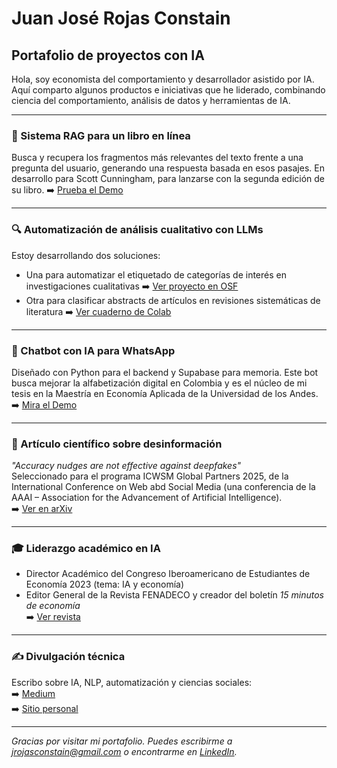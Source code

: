 # Juan José Rojas Constain

## Portafolio de proyectos con IA

Hola, soy economista del comportamiento y desarrollador asistido por IA. Aquí comparto algunos productos e iniciativas que he liderado, combinando ciencia del comportamiento, análisis de datos y herramientas de IA.

---

### 📘 Sistema RAG para un libro en línea  
Busca y recupera los fragmentos más relevantes del texto frente a una pregunta del usuario, generando una respuesta basada en esos pasajes. En desarrollo para Scott Cunningham, para lanzarse con la segunda edición de su libro.
➡️ [Prueba el Demo](https://causal-inference-gpt-mvp-8ab8cb480098.herokuapp.com/)

---

### 🔍 Automatización de análisis cualitativo con LLMs  
Estoy desarrollando dos soluciones:  
- Una para automatizar el etiquetado de categorías de interés en investigaciones cualitativas ➡️ [Ver proyecto en OSF](https://osf.io/dp7k2/)
- Otra para clasificar abstracts de artículos en revisiones sistemáticas de literatura ➡️ [Ver cuaderno de Colab](https://colab.research.google.com/drive/1dryehuB6h0c-XaiMSzQRAZ3xrDjpG4Nw?usp=sharing)

---

### 💬 Chatbot con IA para WhatsApp  
Diseñado con Python para el backend y Supabase para memoria. Este bot busca mejorar la alfabetización digital en Colombia y es el núcleo de mi tesis en la Maestría en Economía Aplicada de la Universidad de los Andes.
➡️ [Mira el Demo](https://drive.google.com/file/d/1bMv3GxUfktIyCTMp6NESCaLXIM2Ft2OR/view?usp=sharing)

---

### 📰 Artículo científico sobre desinformación  
*"Accuracy nudges are not effective against deepfakes"*  
Seleccionado para el programa ICWSM Global Partners 2025, de la International Conference on Web abd Social Media (una conferencia de la AAAI – Association for the Advancement of Artificial Intelligence).  
➡️ [Ver en arXiv](https://arxiv.org/abs/2411.02405)

---

### 🎓 Liderazgo académico en IA  
- Director Académico del Congreso Iberoamericano de Estudiantes de Economía 2023 (tema: IA y economía)  
- Editor General de la Revista FENADECO y creador del boletín *15 minutos de economía*  
➡️ [Ver revista](https://fenadeco.org/wp-content/uploads/2021/10/Ed-11-Revista-FENADECO.pdf)

---

### ✍️ Divulgación técnica  
Escribo sobre IA, NLP, automatización y ciencias sociales:  
➡️ [Medium](https://medium.com/@jrojasconstain)  
➡️ [Sitio personal](https://jrojasconstain.com)

---

*Gracias por visitar mi portafolio. Puedes escribirme a jrojasconstain@gmail.com o encontrarme en [LinkedIn](https://www.linkedin.com/in/juan-jose-rojas-constain-834550260/).*
